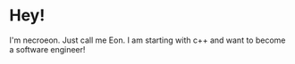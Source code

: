 # Hey! 
I'm necroeon. Just call me Eon. I am starting with c++ and want to become a software engineer! 
